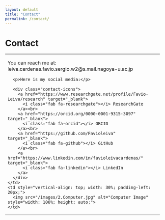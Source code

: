 ```yaml
---
layout: default
title: "Contact"
permalink: /contact/
---
```


# Contact

<table style="width: 100%;">
  <tr>
    <td style="vertical-align: top; width: 70%;">
      <p>You can reach me at: leiva.cardenas.favio.sergio.w2@s.mail.nagoya-u.ac.jp</p>

      <p>Here is my social media:</p>

      <div class="contact-icons">
        <a href="https://www.researchgate.net/profile/Favio-Leiva/research" target="_blank">
          <i class="fab fa-researchgate"></i> ResearchGate
        </a><br>
        <a href="https://orcid.org/0000-0001-9315-3097" target="_blank">
          <i class="fab fa-orcid"></i> ORCID
        </a><br>
        <a href="https://github.com/Favioleiva" target="_blank">
          <i class="fab fa-github"></i> GitHub
        </a><br>
        <a href="https://www.linkedin.com/in/favioleivacardenas/" target="_blank">
          <i class="fab fa-linkedin"></i> LinkedIn
        </a>
      </div>
    </td>
    <td style="vertical-align: top; width: 30%; padding-left: 20px;">
      <img src="/images/2.Computer.jpg" alt="Computer Image" style="width: 100%; height: auto;">
    </td>
  </tr>
</table>

